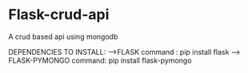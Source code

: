 # Flask-crud-api
 A crud based api using mongodb 

DEPENDENCIES TO INSTALL:
-->FLASK
command : pip install flask
--> FLASK-PYMONGO
command: pip install flask-pymongo


